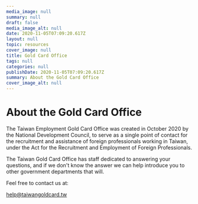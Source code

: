 ```yaml
---
media_image: null
summary: null
draft: false
media_image_alt: null
date: 2020-11-05T07:09:20.617Z
layout: null
topic: resources
cover_image: null
title: Gold Card Office
tags: null
categories: null
publishDate: 2020-11-05T07:09:20.617Z
summary: About the Gold Card Office
cover_image_alt: null
---
```

# About the Gold Card Office

The Taiwan Employment Gold Card Office was created in October 2020 by the National Development Council,
 to serve as a single point of contact for the recruitment and assistance of foreign professionals
working in Taiwan, under the Act for the Recruitment and Employment of Foreign Professionals.


The Taiwan Gold Card Office has staff dedicated to answering your questions, and if we don't know
the answer we can help introduce you to other government departments that will.

Feel free to contact us at:

[help@taiwangoldcard.tw](mailto:help@taiwangoldcard.tw)
